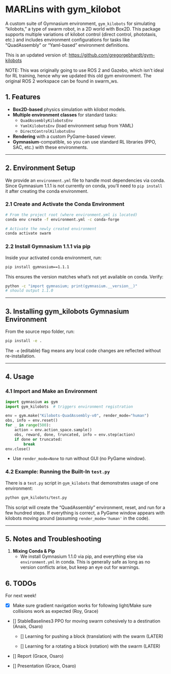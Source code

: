 # MARLins with gym_kilobot

A custom suite of Gymnasium environment, `gym_kilobots` for simulating “kilobots,” a type of swarm robot, in a 2D world with Box2D. This package supports multiple variations of kilobot control (direct control, phototaxis, etc.) and includes environment configurations for tasks like “QuadAssembly” or “Yaml-based” environment definitions.

This is an updated version of: https://github.com/gregorgebhardt/gym-kilobots

NOTE: This was originally going to use ROS 2 and Gazebo, which isn't ideal for RL training, hence why we updated this old gym environment. The original ROS 2 workspace can be found in swarm_ws.

## 1. Features

- **Box2D-based** physics simulation with kilobot models.
- **Multiple environment classes** for standard tasks:
  - `QuadAssemblyKilobotsEnv`
  - `YamlKilobotsEnv` (load environment setup from YAML)
  - `DirectControlKilobotsEnv`  
- **Rendering** with a custom PyGame-based viewer.
- **Gymnasium**-compatible, so you can use standard RL libraries (PPO, SAC, etc.) with these environments.

---

## 2. Environment Setup

We provide an `environment.yml` file to handle most dependencies via conda. Since Gymnasium 1.1.1 is not currently on conda, you’ll need to `pip install` it after creating the conda environment.

### 2.1 Create and Activate the Conda Environment

```bash
# From the project root (where environment.yml is located)
conda env create -f environment.yml -c conda-forge

# Activate the newly created environment
conda activate swarm
```

### 2.2 Install Gymnasium 1.1.1 via pip

Inside your activated conda environment, run:

```bash
pip install gymnasium==1.1.1
```

This ensures the version matches what’s not yet available on conda. Verify:

```bash
python -c "import gymnasium; print(gymnasium.__version__)"
# should output 1.1.0
```

---

## 3. Installing **gym_kilobots** Gymnasium Environment

From the source repo folder, run:

```bash
pip install -e .
```

The `-e` (editable) flag means any local code changes are reflected without re-installation.

---

## 4. Usage

### 4.1 Import and Make an Environment

```python
import gymnasium as gym
import gym_kilobots  # triggers environment registration

env = gym.make("Kilobots-QuadAssembly-v0", render_mode="human")
obs, info = env.reset()
for _ in range(500):
    action = env.action_space.sample() 
    obs, reward, done, truncated, info = env.step(action)
    if done or truncated:
        break
env.close()
```

- Use `render_mode=None` to run without GUI (no PyGame window).

### 4.2 Example: Running the Built-In `test.py`

There is a `test.py` script in `gym_kilobots` that demonstrates usage of one environment:

```bash
python gym_kilobots/test.py
```

This script will create the “QuadAssembly” environment, reset, and run for a few hundred steps. If everything is correct, a PyGame window appears with kilobots moving around (assuming `render_mode='human'` in the code).

---

## 5. Notes and Troubleshooting

1. **Mixing Conda & Pip**  
   - We install Gymnasium 1.1.0 via pip, and everything else via `environment.yml` in conda. This is generally safe as long as no version conflicts arise, but keep an eye out for warnings.

## 6. TODOs
For next week!

- [x] Make sure gradient navigation works for following light/Make sure collisions work as expected (Roy, Grace)

- [] StableBaselines3 PPO for moving swarm cohesively to a destination (Anais, Osaro)

  - [] Learning for pushing a block (translation) with the swarm (LATER)

  - [] Learning for a rotating a block (rotation) with the swarm (LATER)

- [] Report (Grace, Osaro)

- [] Presentation (Grace, Osaro)